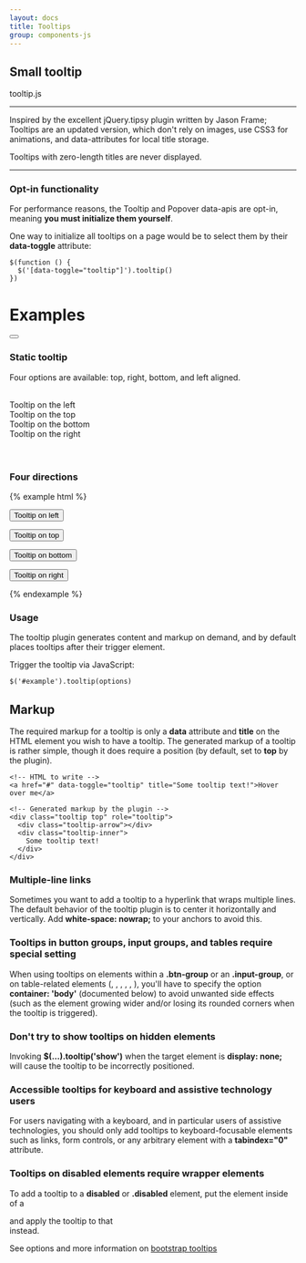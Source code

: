 ```yaml
---
layout: docs
title: Tooltips
group: components-js
---
```


## Small tooltip

tooltip.js

<hr>
Inspired by the excellent jQuery.tipsy plugin written by Jason Frame; Tooltips are an updated version, which don't rely on images, use CSS3 for animations, and data-attributes for local title storage.

Tooltips with zero-length titles are never displayed.
<hr>

### Opt-in functionality

For performance reasons, the Tooltip and Popover data-apis are opt-in, meaning **you must initialize them yourself**.

One way to initialize all tooltips on a page would be to select them by their **data-toggle** attribute:

	$(function () {
	  $('[data-toggle="tooltip"]').tooltip()
	})

# Examples


<div class="mb-20">
	<button class="button-action button-circle" type="submit" data-toggle="tooltip" data-placement="bottom" title="Send Shipping Label">
		<span class="icon bb-icon-cloud-download-o"></span>
	</button>
</div>

### Static tooltip

Four options are available: top, right, bottom, and left aligned.

<br>
<div class="row">
    <div class="col-sm-3">
        <div class="tooltip left in" role="tooltip">
            <div class="tooltip-arrow"></div>
            <div class="tooltip-inner">
                Tooltip on the left
            </div>
        </div>
    </div>
    <div class="col-sm-3">
        <div class="tooltip top in" role="tooltip">
            <div class="tooltip-arrow"></div>
            <div class="tooltip-inner">
                Tooltip on the top
            </div>
        </div>
    </div>
    <div class="col-sm-3">
        <div class="tooltip bottom in" role="tooltip">
            <div class="tooltip-arrow"></div>
            <div class="tooltip-inner">
                Tooltip on the bottom
            </div>
        </div>
    </div>
    <div class="col-sm-3">
        <div class="tooltip right in" role="tooltip">
            <div class="tooltip-arrow"></div>
            <div class="tooltip-inner">
                Tooltip on the right
            </div>
        </div>
    </div>
</div>
<br>
<br>

### Four directions

{% example html %}
<div class="mb-20">
<button type="button" class="button button-main" data-toggle="tooltip" data-placement="left" title="Tooltip on left" >Tooltip on left</button>

<button type="button" class="button button-main" data-toggle="tooltip" data-placement="top" title="Tooltip on top">Tooltip on top</button>

<button type="button" class="button button-main" data-toggle="tooltip" data-placement="bottom" title="Tooltip on bottom">Tooltip on bottom</button>

<button type="button" class="button button-main" data-toggle="tooltip" data-placement="right" title="Tooltip on right">Tooltip on right</button>
</div>
{% endexample %}


### Usage

The tooltip plugin generates content and markup on demand, and by default places tooltips after their trigger element.

Trigger the tooltip via JavaScript:

	$('#example').tooltip(options)

## Markup

The required markup for a tooltip is only a **data** attribute and **title** on the HTML element you wish to have a tooltip. The generated markup of a tooltip is rather simple, though it does require a position (by default, set to **top** by the plugin).

	<!-- HTML to write -->
	<a href="#" data-toggle="tooltip" title="Some tooltip text!">Hover over me</a>

	<!-- Generated markup by the plugin -->
	<div class="tooltip top" role="tooltip">
	  <div class="tooltip-arrow"></div>
	  <div class="tooltip-inner">
	    Some tooltip text!
	  </div>
	</div>

### Multiple-line links

Sometimes you want to add a tooltip to a hyperlink that wraps multiple lines. The default behavior of the tooltip plugin is to center it horizontally and vertically. Add **white-space: nowrap;** to your anchors to avoid this.

### Tooltips in button groups, input groups, and tables require special setting

When using tooltips on elements within a **.btn-group** or an **.input-group**, or on table-related elements (**<td>**, **<th>**, **<tr>**, **<thead>**, **<tbody>**, **<tfoot>**), you'll have to specify the option **container: 'body'** (documented below) to avoid unwanted side effects (such as the element growing wider and/or losing its rounded corners when the tooltip is triggered).

### Don't try to show tooltips on hidden elements

Invoking **$(...).tooltip('show')** when the target element is **display: none;** will cause the tooltip to be incorrectly positioned.

### Accessible tooltips for keyboard and assistive technology users

For users navigating with a keyboard, and in particular users of assistive technologies, you should only add tooltips to keyboard-focusable elements such as links, form controls, or any arbitrary element with a **tabindex="0"** attribute.

### Tooltips on disabled elements require wrapper elements

To add a tooltip to a **disabled** or **.disabled** element, put the element inside of a **<div>** and apply the tooltip to that **<div>** instead.


See options and more information on [bootstrap tooltips](http://getbootstrap.com/javascript/#tooltips "The bootstrap tooltip info")